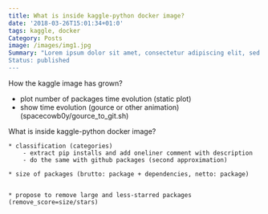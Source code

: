 ```yaml
---
title: What is inside kaggle-python docker image?
date: '2018-03-26T15:01:34+01:0'
tags: kaggle, docker
Category: Posts
image: /images/img1.jpg
Summary: "Lorem ipsum dolor sit amet, consectetur adipiscing elit, sed do eiusmod tempor incididunt ut labore et dolore magna aliqua. Ut enim ad minim veniam, quis nostrud exercitation ullamco laboris nisi ut aliquip ex ea commodo consequat. Duis aute irure dolor in reprehenderit in voluptate velit esse cillum dolore eu fugiat nulla pariatur. Excepteur sint occaecat cupidatat non proident, sunt in culpa qui officia deserunt mollit anim id est laborum.
Status: published
---
```


How the kaggle image has grown?

* plot number of packages time evolution (static plot)
* show time evolution (gource or other animation) (spacecowb0y/gource_to_git.sh)

What is inside kaggle-python docker image?

    * classification (categories)
        - extract pip installs and add oneliner comment with description
        - do the same with github packages (second approximation)

    * size of packages (brutto: package + dependencies, netto: package)


    * propose to remove large and less-starred packages (remove_score=size/stars)